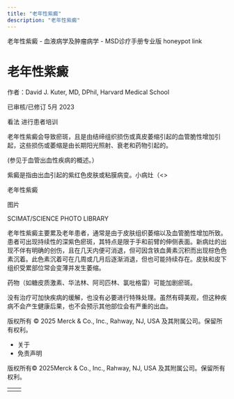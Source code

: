 ```yaml
---
title: "老年性紫癜"
description: "老年性紫癜"
---
```


﻿老年性紫癜 \- 血液病学及肿瘤病学 \- MSD诊疗手册专业版 honeypot link

# 老年性紫癜

作者：David J. Kuter, MD, DPhil, Harvard Medical School

已审核/已修订 5月 2023

看法 进行患者培训

老年性紫癜会导致瘀斑，且是由结缔组织损伤或真皮萎缩引起的血管脆性增加引起，这些损伤或萎缩是由长期阳光照射、衰老和药物引起的。

(参见于血管出血性疾病的概述。）

紫癜是指由出血引起的紫红色皮肤或粘膜病变。小病灶（<>

老年性紫癜



图片

SCIMAT/SCIENCE PHOTO LIBRARY

老年性紫癜主要累及老年患者，通常是由于皮肤组织萎缩以及血管脆性增加所致。患者可出现持续性的深紫色瘀斑，其特点是限于手和前臂的伸侧表面。新病灶的出现不伴有明确的创伤，且在几天内便可消退，但可因含铁血黄素沉积而出现棕色色素沉着。此色素沉着可在几周或几月后逐渐消退，但也可能持续存在。皮肤和皮下组织受累部位常会变薄并发生萎缩。

药物（如糖皮质激素、华法林、阿司匹林、氯吡格雷）可能加剧瘀斑。

没有治疗可加快疾病的缓解，也没有必要进行特殊处理。虽然有碍美观，但这种疾病不会产生健康后果，也不会预示其他部位会有严重的出血。



版权所有 © 2025
Merck & Co., Inc., Rahway, NJ, USA 及其附属公司。保留所有权利。

- 关于
- 免责声明

版权所有© 2025Merck & Co., Inc., Rahway, NJ, USA 及其附属公司。保留所有权利。

|     |     |
| --- | --- |
|  |  |
